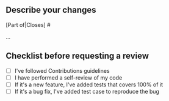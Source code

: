## Describe your changes

[Part of|Closes] #<issue>

...


## Checklist before requesting a review

- [ ] I've followed Contributions guidelines
- [ ] I have performed a self-review of my code
- [ ] If it's a new feature, I've added tests that covers 100% of it
- [ ] If it's a bug fix, I've added test case to reproduce the bug